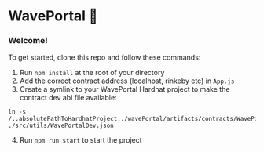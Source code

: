 # WavePortal 👋 

### **Welcome!**
To get started, clone this repo and follow these commands:

1. Run `npm install` at the root of your directory
2. Add the correct contract address (localhost, rinkeby etc) in `App.js`
3. Create a symlink to your WavePortal Hardhat project to make the contract dev abi file available:
```
ln -s /..absolutePathToHardhatProject../wavePortal/artifacts/contracts/WavePortal.sol/WavePortal.json ./src/utils/WavePortalDev.json
```
4. Run `npm run start` to start the project




